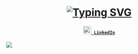 <h1 align="center" style ="color: pink;">
  <a href="https://git.io/typing-svg">
    <img src="https://readme-typing-svg.demolab.com?font=Fira+Code&weight=700&pause=1000&color=F7AADB&center=true&vCenter=true&random=false&width=435&lines=Hi!%3A)+%F0%9F%90%BE+;I'm+Ani....%3AD" alt="Typing SVG" />
  </a>
</h1>



<h4 align="center">
  <code><a href="https://www.linkedin.com/in/ani-ib" title="LinkedIn Profile"><img width="22" src="https://raw.githubusercontent.com/hussainweb/hussainweb/main/icons/linkedin.png"> LinkedIn</a></code>
</h4>

![](https://github.com/images/mona-whisper.gif)





